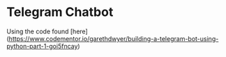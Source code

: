 # Telegram Chatbot

Using the code found [here] (https://www.codementor.io/garethdwyer/building-a-telegram-bot-using-python-part-1-goi5fncay)
